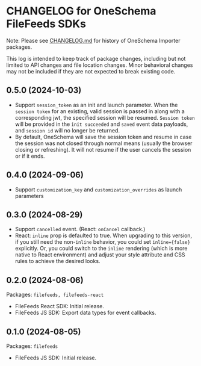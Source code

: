 # CHANGELOG for OneSchema FileFeeds SDKs

Note: Please see [CHANGELOG.md](./CHANGELOG.md) for history
of OneSchema Importer packages.

This log is intended to keep track of package changes, including
but not limited to API changes and file location changes. Minor behavioral
changes may not be included if they are not expected to break existing code.

## 0.5.0 (2024-10-03)

- Support `session_token` as an init and launch parameter. When the `session token` 
  for an existing, valid  session is passed in along with a corresponding jwt, the 
  specified session will be resumed. `Session token` will be provided in the 
  `init succeeded` and `saved` event data payloads, and `session id`
  will no longer be returned.
- By default, OneSchema will save the session token and resume in case the session 
  was not closed through normal means (usually the browser closing or refreshing). 
  It will not resume if the user cancels the session or if it ends.

## 0.4.0 (2024-09-06)

- Support `customization_key` and `customization_overrides` as launch parameters

## 0.3.0 (2024-08-29)

- Support `cancelled` event. (React: `onCancel` callback.)
- React: `inline` prop is defaulted to true.
  When upgrading to this version, if you still need the non-`inline` behavior,
  you could set `inline={false}` explicitly. Or, you could switch to the
  `inline` rendering (which is more native to React environment) and adjust your
  style attribute and CSS rules to achieve the desired looks.

## 0.2.0 (2024-08-06)

Packages: `filefeeds, filefeeds-react`

- FileFeeds React SDK: Initial release.
- FileFeeds JS SDK: Export data types for event callbacks.

## 0.1.0 (2024-08-05)

Packages: `filefeeds`

- FileFeeds JS SDK: Initial release.
